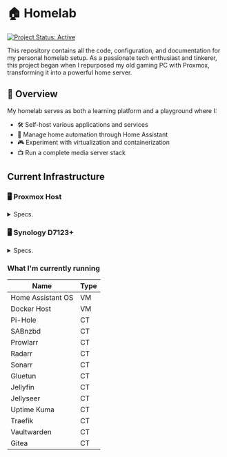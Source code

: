 # 🏠 Homelab

[![Project Status: Active](https://img.shields.io/badge/Project%20Status-Active-green.svg)](https://github.com/yourusername/homelab)

This repository contains all the code, configuration, and documentation for my personal homelab setup. As a passionate tech enthusiast and tinkerer, this project began when I repurposed my old gaming PC with Proxmox, transforming it into a powerful home server.

## 🌟 Overview

My homelab serves as both a learning platform and a playground where I:

- 🛠️ Self-host various applications and services
- 🏡 Manage home automation through Home Assistant
- 🎮 Experiment with virtualization and containerization
- 📺 Run a complete media server stack

## Current Infrastructure

### 🖥️ Proxmox Host

<details>
  <summary>Specs.</summary>

| Component | Specification                       |
| --------- | ----------------------------------- |
| CPU       | Intel i9-9900K                      |
| Memory    | 64GB RAM                            |
| Storage   | 2× 1TB NVMe SSDs<br>1× 2TB SATA SSD |

</details>

### 🖥️ Synology D7123+

<details>
  <summary>Specs.</summary>

| Component | Specification   |
| --------- | --------------- |
| CPU       | AMD Ryzen R1600 |
| Memory    | 32GB RAM        |
| Storage   | 2x 8TB SHA-1    |

</details>

### What I'm currently running

| Name              | Type |
| ----------------- | ---- |
| Home Assistant OS | VM   |
| Docker Host       | VM   |
| Pi-Hole           | CT   |
| SABnzbd           | CT   |
| Prowlarr          | CT   |
| Radarr            | CT   |
| Sonarr            | CT   |
| Gluetun           | CT   |
| Jellyfin          | CT   |
| Jellyseer         | CT   |
| Uptime Kuma       | CT   |
| Traefik           | CT   |
| Vaultwarden       | CT   |
| Gitea             | CT   |
